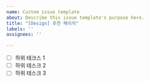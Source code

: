 ```yaml
---
name: Custom issue template
about: Describe this issue template's purpose here.
title: "[Design] 추천 페이지"
labels: ''
assignees: ''

---
```


- [ ] 하위 테크스 1
- [ ] 하위 테스크 2
- [ ] 하위 테스크 3
